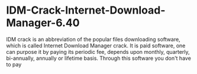 # IDM-Crack-Internet-Download-Manager-6.40
IDM crack is an abbreviation of the popular files downloading software, which is called Internet Download Manager crack. It is paid software, one can purpose it by paying its periodic fee, depends upon monthly, quarterly, bi-annually, annually or lifetime basis. Through this software you don't have to pay
